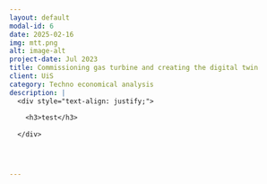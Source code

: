 ```yaml
---
layout: default
modal-id: 6
date: 2025-02-16
img: mtt.png
alt: image-alt
project-date: Jul 2023
title: Commissioning gas turbine and creating the digital twin 
client: UiS
category: Techno economical analysis
description: |
  <div style="text-align: justify;">
    
    <h3>test</h3>
    
  </div>




---
```

